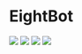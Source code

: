 # EightBot

<img src="https://discord.com/api/guilds/980051727820664832/embed.png"/> <img src="https://img.shields.io/badge/Node.js- 16.9.0 | 18 | 19-yello"/> <img src="https://img.shields.io/badge/EightBot-v2.3.0%20beta-blue"/> <img src="https://img.shields.io/badge/yarn-1.22.19-blue"/><br>

